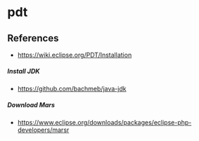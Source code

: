 # pdt

## References
* https://wiki.eclipse.org/PDT/Installation

##### Install JDK
* https://github.com/bachmeb/java-jdk

##### Download Mars
* https://www.eclipse.org/downloads/packages/eclipse-php-developers/marsr

